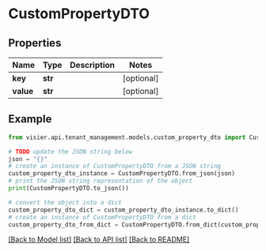 # CustomPropertyDTO


## Properties

Name | Type | Description | Notes
------------ | ------------- | ------------- | -------------
**key** | **str** |  | [optional] 
**value** | **str** |  | [optional] 

## Example

```python
from visier.api.tenant_management.models.custom_property_dto import CustomPropertyDTO

# TODO update the JSON string below
json = "{}"
# create an instance of CustomPropertyDTO from a JSON string
custom_property_dto_instance = CustomPropertyDTO.from_json(json)
# print the JSON string representation of the object
print(CustomPropertyDTO.to_json())

# convert the object into a dict
custom_property_dto_dict = custom_property_dto_instance.to_dict()
# create an instance of CustomPropertyDTO from a dict
custom_property_dto_from_dict = CustomPropertyDTO.from_dict(custom_property_dto_dict)
```
[[Back to Model list]](../README.md#documentation-for-models) [[Back to API list]](../README.md#documentation-for-api-endpoints) [[Back to README]](../README.md)


